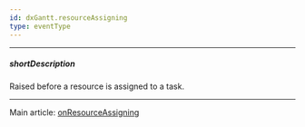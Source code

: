 ```yaml
---
id: dxGantt.resourceAssigning
type: eventType
---
```

---
##### shortDescription
Raised before a resource is assigned to a task.

---
Main article: [onResourceAssigning](/Documentation/ApiReference/UI_Components/dxGantt/Configuration/#onResourceAssigning)